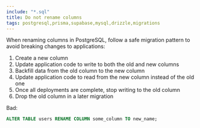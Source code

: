 ```yaml
---
include: "*.sql"
title: Do not rename columns
tags: postgresql,prisma,supabase,mysql,drizzle,migrations
---
```


When renaming columns in PostgreSQL, follow a safe migration pattern to avoid breaking changes to applications:

1. Create a new column
2. Update application code to write to both the old and new columns
3. Backfill data from the old column to the new column
4. Update application code to read from the new column instead of the old one
5. Once all deployments are complete, stop writing to the old column
6. Drop the old column in a later migration

Bad:

```sql
ALTER TABLE users RENAME COLUMN some_column TO new_name;
```
